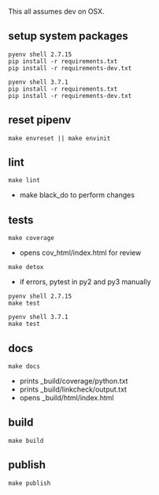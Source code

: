 This all assumes dev on OSX. 

setup system packages
---------------------
```
pyenv shell 2.7.15
pip install -r requirements.txt
pip install -r requirements-dev.txt

pyenv shell 3.7.1
pip install -r requirements.txt
pip install -r requirements-dev.txt
```

reset pipenv
------------
```
make envreset || make envinit
```

lint
-----
```
make lint
```
* make black_do to perform changes

tests
-----
```
make coverage
```
* opens cov_html/index.html for review

```
make detox
```

* if errors, pytest in py2 and py3 manually

```
pyenv shell 2.7.15
make test

pyenv shell 3.7.1
make test
```

docs
-----
```
make docs
```

* prints _build/coverage/python.txt
* prints _build/linkcheck/output.txt
* opens _build/html/index.html

build
------
```
make build
```

publish
--------
```
make publish
```
